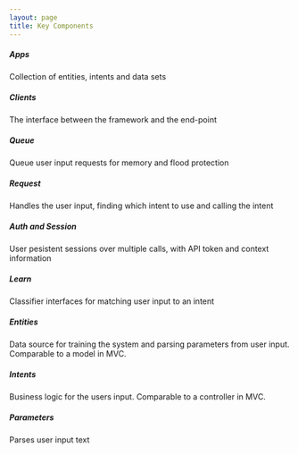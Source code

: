 ```yaml
---
layout: page
title: Key Components
---
```


##### Apps
Collection of entities, intents and data sets

##### Clients
The interface between the framework and the end-point

##### Queue
Queue user input requests for memory and flood protection

##### Request
Handles the user input, finding which intent to use and calling the intent

##### Auth and Session
User pesistent sessions over multiple calls, with API token and context information

##### Learn
Classifier interfaces for matching user input to an intent

##### Entities
Data source for training the system and parsing parameters from user input. Comparable to a model in MVC.

##### Intents
Business logic for the users input. Comparable to a controller in MVC.

##### Parameters
Parses user input text